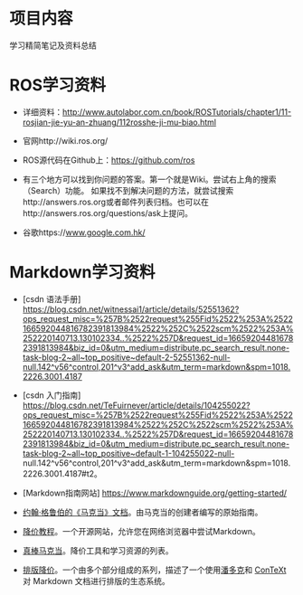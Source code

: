 # 项目内容

学习精简笔记及资料总结

# ROS学习资料

- 详细资料：http://www.autolabor.com.cn/book/ROSTutorials/chapter1/11-rosjian-jie-yu-an-zhuang/112rosshe-ji-mu-biao.html

- 官网http://wiki.ros.org/

- ROS源代码在Github上：https://github.com/ros

- 有三个地方可以找到你问题的答案。第一个就是Wiki。尝试右上角的搜索（Search）功能。
  如果找不到解决问题的方法，就尝试搜索http://answers.ros.org或者邮件列表归档。也可以在http://answers.ros.org/questions/ask上提问。
- 谷歌https://www.google.com.hk/

# Markdown学习资料

- [csdn 语法手册]  https://blog.csdn.net/witnessai1/article/details/52551362?ops_request_misc=%257B%2522request%255Fid%2522%253A%2522166592044816782391813984%2522%252C%2522scm%2522%253A%252220140713.130102334..%2522%257D&request_id=166592044816782391813984&biz_id=0&utm_medium=distribute.pc_search_result.none-task-blog-2~all~top_positive~default-2-52551362-null-null.142^v56^control,201^v3^add_ask&utm_term=markdown&spm=1018.2226.3001.4187 

- [csdn 入门指南]  https://blog.csdn.net/TeFuirnever/article/details/104255022?ops_request_misc=%257B%2522request%255Fid%2522%253A%2522166592044816782391813984%2522%252C%2522scm%2522%253A%252220140713.130102334..%2522%257D&request_id=166592044816782391813984&biz_id=0&utm_medium=distribute.pc_search_result.none-task-blog-2~all~top_positive~default-1-104255022-null- null.142^v56^control,201^v3^add_ask&utm_term=markdown&spm=1018.2226.3001.4187#t2。
- [Markdown指南网站]  https://www.markdownguide.org/getting-started/
- [约翰·格鲁伯的《马克当》文档](https://daringfireball.net/projects/markdown/)。由马克当的创建者编写的原始指南。
- [降价教程](https://www.markdowntutorial.com/)。一个开源网站，允许您在网络浏览器中尝试Markdown。
- [真棒马克当](https://github.com/mundimark/awesome-markdown)。降价工具和学习资源的列表。
- [排版降价](https://dave.autonoma.ca/blog/2019/05/22/typesetting-markdown-part-1)。一个由多个部分组成的系列，描述了一个使用[潘多克](https://pandoc.org/)和 [ConTeXt](https://www.contextgarden.net/) 对 Markdown 文档进行排版的生态系统。



